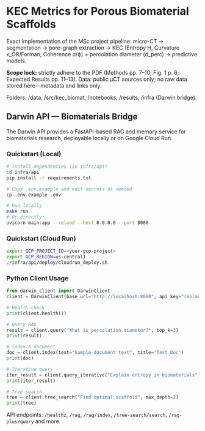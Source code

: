 # KEC Metrics for Porous Biomaterial Scaffolds

Exact implementation of the MSc project pipeline:
micro-CT → segmentation → pore-graph extraction → KEC (Entropy H, Curvature κ_OR/Forman,
Coherence σ/ϕ) + percolation diameter (d_perc) → predictive models.

**Scope lock:** strictly adhere to the PDF (Methods pp. 7–10; Fig. 1 p. 6; Expected Results pp. 11–13).
Data: public μCT sources only; no raw data stored here—metadata and links only.

Folders: /data, /src/kec_biomat, /notebooks, /results, /infra (Darwin bridge).

## Darwin API — Biomaterials Bridge

The Darwin API provides a FastAPI-based RAG and memory service for biomaterials research, deployable locally or on Google Cloud Run.

### Quickstart (Local)

```bash
# Install dependencies (in infra/api)
cd infra/api
pip install -r requirements.txt

# Copy .env.example and edit secrets as needed
cp .env.example .env

# Run locally
make run
# Or directly:
uvicorn main:app --reload --host 0.0.0.0 --port 8080
```

### Quickstart (Cloud Run)

```bash
export GCP_PROJECT_ID=<your-gcp-project>
export GCP_REGION=us-central1
./infra/api/deploy/cloudrun_deploy.sh
```

### Python Client Usage

```python
from darwin_client import DarwinClient
client = DarwinClient(base_url="http://localhost:8080", api_key="replace-with-secret")

# Health check
print(client.health())

# Query RAG
result = client.query("What is percolation diameter?", top_k=3)
print(result)

# Index a document
doc = client.index(text="Sample document text", title="Test Doc")
print(doc)

# Iterative query
iter_result = client.query_iterative("Explain entropy in biomaterials", max_iters=2)
print(iter_result)

# Tree search
tree = client.tree_search("Find optimal scaffold", max_depth=2)
print(tree)
```

API endpoints: `/healthz`, `/rag`, `/rag/index`, `/tree-search/search`, `/rag-plus/query` and more.

